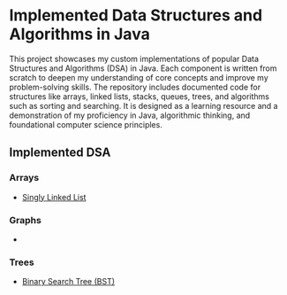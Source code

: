 # Implemented Data Structures and Algorithms in Java
This project showcases my custom implementations of popular Data Structures and Algorithms (DSA) in Java. Each component is written from scratch to deepen my understanding of core concepts and improve my problem-solving skills. The repository includes documented code for structures like arrays, linked lists, stacks, queues, trees, and algorithms such as sorting and searching. It is designed as a learning resource and a demonstration of my proficiency in Java, algorithmic thinking, and foundational computer science principles.

## Implemented DSA
### Arrays
- [Singly Linked List](app/src/main/java/mahmh/customdsa/arrays/SinglyLinkedList.java)

### Graphs
- 

### Trees
- [Binary Search Tree (BST)](app/src/main/java/mahmh/customdsa/trees/BinarySearchTree.java)